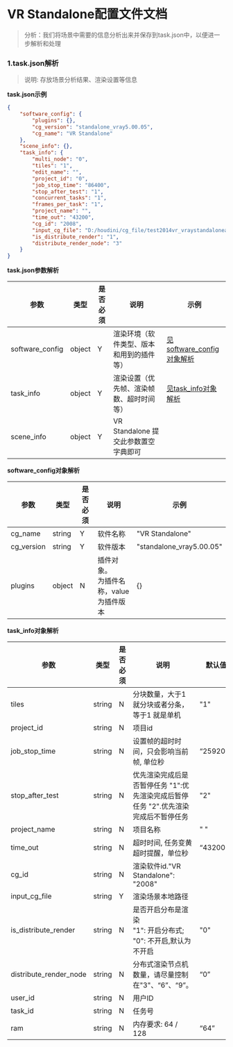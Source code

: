 **VR Standalone**配置文件文档
======

> 分析：我们将场景中需要的信息分析出来并保存到task.json中，以便进一步解析和处理


### 1.task.json解析


> 说明: 存放场景分析结果、渲染设置等信息


**task.json示例**


```json
{
	"software_config": {
		"plugins": {},
		"cg_version": "standalone_vray5.00.05",
		"cg_name": "VR Standalone"
	},
	"scene_info": {},
	"task_info": {
		"multi_node": "0",
		"tiles": "1",
		"edit_name": "",
		"project_id": "0",
		"job_stop_time": "86400",
		"stop_after_test": "1",
		"concurrent_tasks": "1",
		"frames_per_task": "1",
		"project_name": "",
		"time_out": "43200",
		"cg_id": "2008",
		"input_cg_file": "D:/houdini/cg_file/test2014vr_vraystandaloneaCopy.vrscene",
        "is_distribute_render": "1",
		"distribute_render_node": "3"
	}
}
```

**task.json参数解析**


参数 | 类型 | 是否必须 | 说明 | 示例
---|---|---|---|---
software_config | object | Y | 渲染环境（软件类型、版本和用到的插件等） | [见software_config对象解析](#software_config) 
task_info | object | Y | 渲染设置（优先帧、渲染帧数、超时时间等） | [见task_info对象解析](#task_info)
scene_info | object | Y | VR Standalone 提交此参数置空字典即可 |  

**<span id="software_config">software_config对象解析</span>**


参数 | 类型 | 是否必须 | 说明 | 示例
---|---|---|---|---
cg_name | string | Y | 软件名称 | "VR Standalone" 
cg_version | string | Y | 软件版本 | "standalone_vray5.00.05" 
plugins | object | N | 插件对象。<br> 为插件名称，value为插件版本 | {}

**<span id="task_info">task_info对象解析</span>**

| 参数                   | 类型   | 是否必须 | 说明                                                         | 默认值   | 示例                                                        |
| ---------------------- | ------ | -------- | ------------------------------------------------------------ | -------- | ----------------------------------------------------------- |
| tiles                  | string | N        | 分块数量，大于1就分块或者分条，等于1 就是单机                | "1"      | "1"                                                         |
| project_id             | string | N        | 项目id                                                       |          | "0"                                                         |
| job_stop_time          | string | N        | 设置帧的超时时间，只会影响当前帧, 单位秒                     | “259200” | "28800"                                                     |
| stop_after_test        | string | N        | 优先渲染完成后是否暂停任务 "1":优先渲染完成后暂停任务 "2".优先渲染完成后不暂停任务 | "2"      | “2”                                                         |
| project_name           | string | N        | 项目名称                                                     | " "      | ""                                                          |
| time_out               | string | N        | 超时时间, 任务变黄 超时提醒，单位秒                          | “43200”  | "43200"                                                     |
| cg_id                  | string | N        | 渲染软件id."VR Standalone": "2008"                           |          | "2008"                                                      |
| input_cg_file          | string | Y        | 渲染场景本地路径                                             |          | "D:/houdini/cg_file/test2014vr_vraystandaloneaCopy.vrscene" |
| is_distribute_render   | string | N        | 是否开启分布是渲染<br>"1": 开启分布式;<br>"0": 不开启,默认为不开启 | "0"      | "1"                                                         |
| distribute_render_node | string | N        | 分布式渲染节点机数量，请尽量控制在"3"、“6”、“9”。            | “0”      | "3"                                                         |
| user_id                | string | N        | 用户ID                                                       |          |                                                             |
| task_id                | string | N        | 任务号                                                       |          |                                                             |
| ram                    | string | N        | 内存要求: 64 / 128                                           | “64”     | "64"                                                        |

